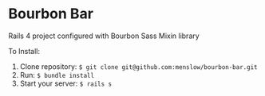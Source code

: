 Bourbon Bar
===========

Rails 4 project configured with Bourbon Sass Mixin library

To Install:

1. Clone repository: `$ git clone git@github.com:menslow/bourbon-bar.git`
2. Run: `$ bundle install`
3. Start your server: `$ rails s`
